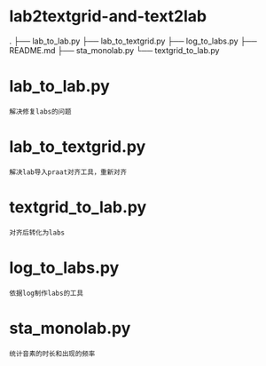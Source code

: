 # lab2textgrid-and-text2lab
.
├── lab_to_lab.py
├── lab_to_textgrid.py
├── log_to_labs.py
├── README.md
├── sta_monolab.py
└── textgrid_to_lab.py
# lab_to_lab.py
```
解决修复labs的问题
```
# lab_to_textgrid.py
```
解决lab导入praat对齐工具，重新对齐
```
# textgrid_to_lab.py
```
对齐后转化为labs
```
# log_to_labs.py
```
依据log制作labs的工具
```
# sta_monolab.py
```
统计音素的时长和出现的频率
```
